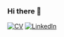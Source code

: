 ### Hi there 👋
[![CV](https://img.shields.io/badge/CV:-open_to_work-darkgray)](CV/CV.pdf)
[![LinkedIn](https://img.shields.io/badge/Ahmed_Yesuf_Nurye-LinkedIn-blue?logo=linkedin)](https://www.linkedin.com/in/anurye/)

<!-- <picture>
  <source
    srcset="https://github-readme-stats.vercel.app/api?username=anurye&show_icons=true&theme=dark"
    media="(prefers-color-scheme: dark)"
  />
  <source
    srcset="https://github-readme-stats.vercel.app/api?username=anurye&show_icons=true"
    media="(prefers-color-scheme: light), (prefers-color-scheme: no-preference)"
  />
  <img src="https://github-readme-stats.vercel.app/api?username=anurye&show_icons=true" />
</picture> -->
<!--
[![Readme Card](https://github-readme-stats.vercel.app/api/pin/?username=anurye&repo=six-degree-of-freedom-serial-manipulator)](https://github.com/anurye/six-degree-of-freedom-serial-manipulator)
[![Readme Card](https://github-readme-stats.vercel.app/api/pin/?username=anurye&repo=kinematics-of-multi-body-system)](https://github.com/anurye/kinematics-of-multi-body-system)
[![Readme Card](https://github-readme-stats.vercel.app/api/pin/?username=anurye&repo=navigation-with-wavefront-algorithm )](https://github.com/anurye/navigation-with-wavefront-algorithm )
-->

<!--
**ahmed-yesuf/ahmed-yesuf** is a ✨ _special_ ✨ repository because its `README.md` (this file) appears on your GitHub profile.

Here are some ideas to get you started:

- 🔭 I’m currently working on ...
- 🌱 I’m currently learning ...
- 👯 I’m looking to collaborate on ...
- 🤔 I’m looking for help with ...
- 💬 Ask me about ...
- 📫 How to reach me: ...
- 😄 Pronouns: ...
- ⚡ Fun fact: ...
-->
